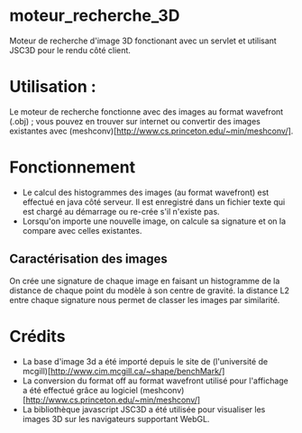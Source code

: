 moteur_recherche_3D
===================

Moteur de recherche d'image 3D fonctionant avec un servlet et utilisant JSC3D pour le rendu côté client.

# Utilisation :
Le moteur de recherche fonctionne avec des images au format wavefront (.obj) ; vous pouvez en trouver sur internet ou convertir des images existantes avec (meshconv)[http://www.cs.princeton.edu/~min/meshconv/].

# Fonctionnement
* Le calcul des histogrammes des images (au format wavefront) est effectué en java côté serveur. Il est enregistré dans un fichier texte qui est chargé au démarrage ou re-crée s'il n'existe pas.
* Lorsqu'on importe une nouvelle image, on calcule sa signature et on la compare avec celles existantes.

## Caractérisation des images
On crée une signature de chaque image en faisant un histogramme de la distance de chaque point du modèle à son centre de gravité. la distance L2 entre chaque signature nous permet de classer les images par similarité.

# Crédits 
* La base d'image 3d a été importé depuis le site de (l'université de mcgill)[http://www.cim.mcgill.ca/~shape/benchMark/]
* La conversion du format off au format wavefront utilisé pour l'affichage a été effectué grâce au logiciel (meshconv)[http://www.cs.princeton.edu/~min/meshconv/]
* La bibliothèque javascript JSC3D a été utilisée pour visualiser les images 3D sur les navigateurs supportant WebGL.

